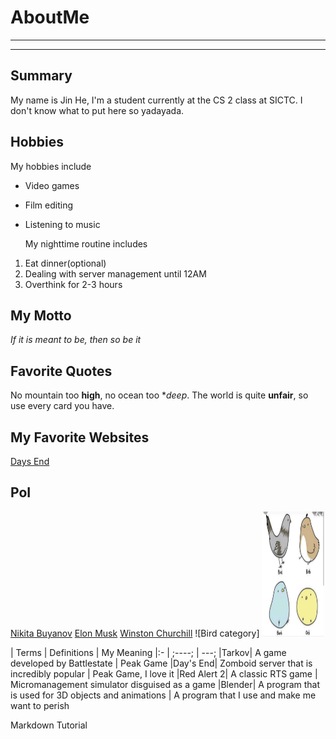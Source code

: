 # AboutMe
---
---
## Summary

My name is Jin He, I'm a student currently at the CS 2 class at SICTC. I don't know what to put here so yadayada.

[1]: https://en.wikipedia.org/wiki/Escape_from_Tarkov
[2]: https://en.wikipedia.org/wiki/Elon_Musk
[3]: https://en.wikipedia.org/wiki/Winston_Churchill

Hobbies
-

My hobbies include

- Video games
- Film editing
- Listening to music

  My nighttime routine includes

 1. Eat dinner(optional)
 2. Dealing with server management until 12AM
 3. Overthink for 2-3 hours

## My Motto

*If it is meant to be, then so be it*

## Favorite Quotes

No mountain too **high**, no ocean too **deep*.
The world is quite **unfair**, so use every card you have.

## My Favorite Websites
[Days End](https://daysendrp.com)

## PoI

[Nikita Buyanov][1]
[Elon Musk][2]
[Winston Churchill][3]
![Bird category]
<kbd>
<img src="https://github.com/lordopower1/AboutMe/blob/main/img/borbs-rqjejf.png" height="200px" width="100px"></kbd>

| Terms | Definitions | My Meaning
|:- |  ;----;  | ---;
|Tarkov| A game developed by Battlestate | Peak Game
|Day's End| Zomboid server that is incredibly popular | Peak Game, I love it
|Red Alert 2| A classic RTS game | Micromanagement simulator disguised as a game
|Blender| A program that is used for 3D objects and animations | A program that I use and make me want to perish

Markdown Tutorial
